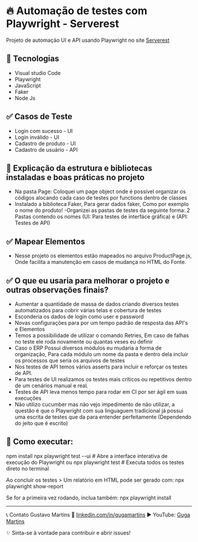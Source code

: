 # 🔥 Automação de testes com Playwright - Serverest

Projeto de automação UI e API usando Playwright no site [Serverest](https://front.serverest.dev/login)

## 🧪 Tecnologias
- Visual studio Code
- Playwright
- JavaScript
- Faker
- Node Js

## ✅ Casos de Teste
- Login com sucesso - UI
- Login inválido - UI
- Cadastro de produto - UI
- Cadastro de usuário - API

## 🧪 Explicação da estrutura e bibliotecas instaladas e boas práticas no projeto
- Na pasta Page: Coloquei um page object onde é possível organizar os códigos alocando cada caso de testes por functions dentro de classes
- Instalado a biblioteca Faker, Para gerar dados faker, Como por exemplo o nome do produto!
-Organizei as pastas de testes da seguinte forma: 2 Pastas contendo os nomes (UI: Para testes de interfáce gráfica) e (API: Testes de API)

## ✅ Mapear Elementos
- Nesse projeto os elementos estão mapeados no arquivo ProductPage.js, Onde facilita a manutenção em casos de mudança no HTML do Fonte.

## ✅ O que eu usaria para melhorar o projeto e outras observações finais?
-  Aumentar a quantidade de massa de dados criando diversos testes automatizados para cobrir várias telas e cobertura de testes
- Esconderia os dados de login como user e password
- Novas configurações para por um tempo padrão de resposta das API's e Elementos
- Temos a possibilidade de utilizar o comando Retries, Em caso de falhas no teste ele roda novamente ou quantas veses eu definir
- Caso o ERP Possui diversos módulos eu mudaria a forma de organização, Para cada módulo um nome da pasta e dentro dela incluir os processos que seria os arquivos de testes
- Nos testes de API temos vários asserts para incluir e reforçar os testes de API.
- Para testes de UI realizamos os testes mais críticos ou repetitivos dentro de um cenários manual e real.
- Testes de API leva menos tempo para rodar em CI por ser ágil em suas execuções
- Não utilizo cucumber mas não vejo impedimento de não utilizar, a questão é que o Playwright com sua linguaguem tradicional já possui uma escrita de testes
que da para entender perfeitamente (Dependendo do jeito que é escrito)


## 🚀 Como executar:
npm install
npx playwright test --ui   # Abre a interface interativa de execução do Playwright
ou
npx playwright test         # Executa todos os testes direto no terminal

Ao concluir os testes > Um relatório em HTML pode ser gerado com:
npx playwright show-report

Se for a primeira vez rodando, inclua também:
npx playwright install

----------------------------------------------------
📞 Contato
Gustavo Martins
🔗 [linkedin.com/in/gugamartins](https://www.linkedin.com/in/gustavo-martins-1a3457225/)
▶️ YouTube: [Guga Martins](https://www.youtube.com/@gugamartins2509) 

✨ Sinta-se à vontade para contribuir e abrir issues!

